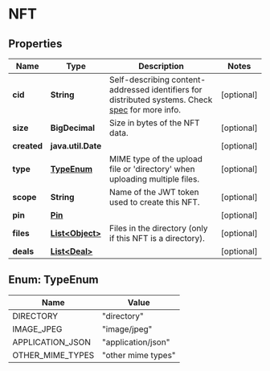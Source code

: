 

# NFT


## Properties

Name | Type | Description | Notes
------------ | ------------- | ------------- | -------------
**cid** | **String** | Self-describing content-addressed identifiers for distributed systems. Check [spec](https://github.com/multiformats/cid) for more info. |  [optional]
**size** | **BigDecimal** | Size in bytes of the NFT data. |  [optional]
**created** | **java.util.Date** |  |  [optional]
**type** | [**TypeEnum**](#TypeEnum) | MIME type of the upload file or &#39;directory&#39; when uploading multiple files. |  [optional]
**scope** | **String** | Name of the JWT token used to create this NFT. |  [optional]
**pin** | [**Pin**](Pin.md) |  |  [optional]
**files** | [**List&lt;Object&gt;**](Object.md) | Files in the directory (only if this NFT is a directory). |  [optional]
**deals** | [**List&lt;Deal&gt;**](Deal.md) |  |  [optional]



## Enum: TypeEnum

Name | Value
---- | -----
DIRECTORY | &quot;directory&quot;
IMAGE_JPEG | &quot;image/jpeg&quot;
APPLICATION_JSON | &quot;application/json&quot;
OTHER_MIME_TYPES | &quot;other mime types&quot;



